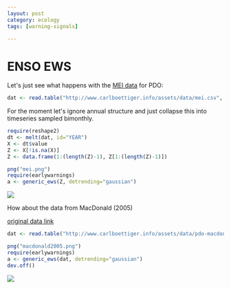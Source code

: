 ```yaml
---
layout: post
category: ecology
tags: [warning-signals]

---
```






ENSO EWS
========================================================

Let's just see what happens with the [MEI data](http://www.esrl.noaa.gov/psd/enso/mei/) for PDO:


```r
dat <- read.table("http://www.carlboettiger.info/assets/data/mei.csv", header=TRUE)
```




<!-- html table generated in R 2.15.2 by xtable 1.7-0 package -->
<!-- Mon Dec 17 15:31:58 2012 -->

For the moment let's ignore annual structure and just collapse this into timeseries sampled bimonthly.  


```r
require(reshape2)
dt <- melt(dat, id="YEAR")
X <- dt$value
Z <- X[!is.na(X)]
Z <- data.frame(1:(length(Z)-1), Z[1:(length(Z)-1)])
```



```r
png("mei.png")
require(earlywarnings)
a <- generic_ews(Z, detrending="gaussian")
```




![](/2012/assets/figures/2012-12-18-6c85b56d2c-mei2012.png)

How about the data from MacDonald (2005)

[original data link](ftp://ftp.ncdc.noaa.gov/pub/data/paleo/treering/reconstructions/pdo-macdonald2005.txt)


```r
dat <- read.table("http://www.carlboettiger.info/assets/data/pdo-macdonald2005.csv", header=TRUE)
```



```r
png("macdonald2005.png")
require(earlywarnings)
a <- generic_ews(dat, detrending="gaussian")
dev.off()
```


![](/2012/assets/figures/2012-12-18-6c85b56d2c-pdo-macdonald2005.png)

